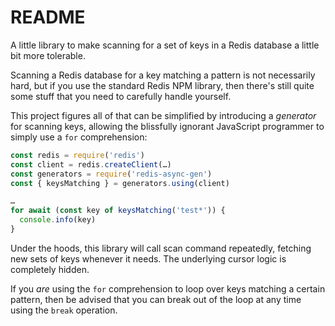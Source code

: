 # README

A little library to make scanning for a set of keys in a Redis database a little bit more tolerable. 

Scanning a Redis database for a key matching a pattern is not necessarily hard, but if you use the standard Redis NPM library, then there's still quite some stuff that you need to carefully handle yourself. 

This project figures all of that can be simplified by introducing a *generator* for scanning keys, allowing the blissfully ignorant JavaScript programmer to simply use a `for` comprehension:

```javascript
const redis = require('redis')
const client = redis.createClient(…)
const generators = require('redis-async-gen')
const { keysMatching } = generators.using(client)

…
for await (const key of keysMatching('test*')) {
  console.info(key)
}
```

Under the hoods, this library will call scan command repeatedly, fetching new sets of keys whenever it needs. The underlying cursor logic is completely hidden. 

If you *are* using the `for` comprehension to loop over keys matching a certain pattern, then be advised that you can break out of the loop at any time using the `break` operation. 